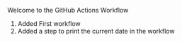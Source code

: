 Welcome to the GitHub Actions Workflow

1. Added First workflow
2. Added a step to print the current date in the workflow
